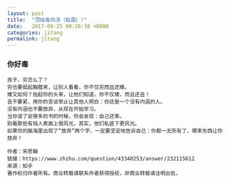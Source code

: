 ```yaml
---
layout: post
title:  "顶级毒鸡汤（砒霜）!"
date:   2017-09-25 00:26:38 +0000
categories: jitang
permalink: jitang
---
```

### 你好毒
    孩子，穷怎么了？
    穷也要挺起胸膛来，让别人看看，你不仅穷而且还矮。
    矮又如何？抬起你的头来，让他们知道，你不仅矮，而且还丑！
    丑不要紧，用你的言谈举止让其他人明白：你还是一个没有内涵的人。
    没有内涵也不要放弃，从现在开始学习。
    当你读了足够多的书的时候，你会发现：自己还笨。
    别看那些有钱人表面上很风光，其实，他们私底下更风光。
    如果你的脑海里出现了“放弃”两个字，一定要坚定地告诉自己：你都一无所有了，哪来东西让你放弃！

>
    作者：宋思翰
    链接：https://www.zhihu.com/question/43340253/answer/232115612
    来源：知乎
    著作权归作者所有。商业转载请联系作者获得授权，非商业转载请注明出处。

